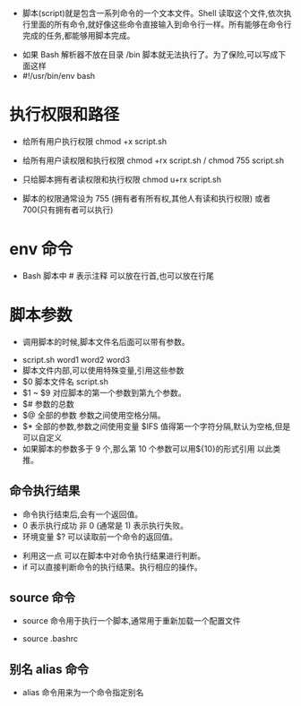 - 脚本(script)就是包含一系列命令的一个文本文件。Shell 读取这个文件,依次执行里面的所有命令,就好像这些命令直接输入到命令行一样。所有能够在命令行完成的任务,都能够用脚本完成。

* 如果 Bash 解析器不放在目录 /bin 脚本就无法执行了。为了保险,可以写成下面这样
* #!/usr/bin/env bash

# 执行权限和路径

- 给所有用户执行权限 chmod +x script.sh
- 给所有用户读权限和执行权限 chmod +rx script.sh / chmod 755 script.sh

- 只给脚本拥有者读权限和执行权限 chmod u+rx script.sh
- 脚本的权限通常设为 755 (拥有者有所有权,其他人有读和执行权限) 或者 700(只有拥有者可以执行)

# env 命令

- Bash 脚本中 # 表示注释 可以放在行首,也可以放在行尾

# 脚本参数

- 调用脚本的时候,脚本文件名后面可以带有参数。

* script.sh word1 word2 word3
* 脚本文件内部,可以使用特殊变量,引用这些参数
* $0 脚本文件名 script.sh
* $1 ~ $9 对应脚本的第一个参数到第九个参数。
* $# 参数的总数
* $@ 全部的参数 参数之间使用空格分隔。
* $\* 全部的参数,参数之间使用变量 $IFS 值得第一个字符分隔,默认为空格,但是可以自定义
* 如果脚本的参数多于 9 个,那么第 10 个参数可以用${10}的形式引用 以此类推。

## 命令执行结果

- 命令执行结束后,会有一个返回值。
- 0 表示执行成功 非 0 (通常是 1) 表示执行失败。
- 环境变量 $? 可以读取前一个命令的返回值。

* 利用这一点 可以在脚本中对命令执行结果进行判断。
* if 可以直接判断命令的执行结果。执行相应的操作。

## source 命令

- source 命令用于执行一个脚本,通常用于重新加载一个配置文件

* source .bashrc

## 别名 alias 命令

- alias 命令用来为一个命令指定别名

